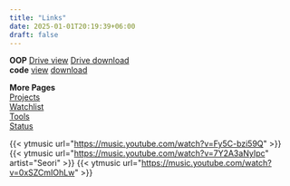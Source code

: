 ```yaml
---
title: "Links"
date: 2025-01-01T20:19:39+06:00
draft: false
---
```


**OOP**
[Drive view](https://drive.google.com/file/d/1I9zwn0fTCs_pYDaRxUPtcBBFTI7ZHKJT/view)
[Drive download](https://drive.google.com/u/0/uc?id=1I9zwn0fTCs_pYDaRxUPtcBBFTI7ZHKJT&export=download)  
**code**
[view](https://drive.google.com/file/d/1G5S2ZwE20ACH9MRlAAebMmgscsNJ5Er_/view?usp=sharing)
[download](https://drive.google.com/u/0/uc?id=1G5S2ZwE20ACH9MRlAAebMmgscsNJ5Er_&export=download)

**More Pages**  
[Projects](../projects)  
[Watchlist](../watchlist)  
[Tools](../tools)  
[Status](../status)

{{< ytmusic url="https://music.youtube.com/watch?v=Fy5C-bzi59Q" >}}
{{< ytmusic url="https://music.youtube.com/watch?v=7Y2A3aNyIpc" artist="Seori" >}}
{{< ytmusic url="https://music.youtube.com/watch?v=0xSZCmIOhLw" >}}